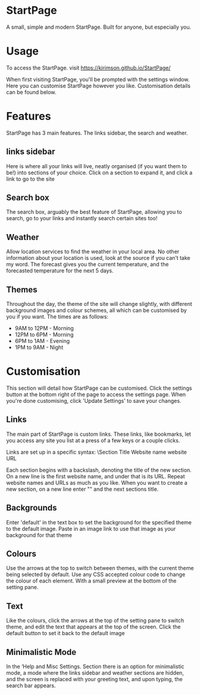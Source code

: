 # StartPage

A small, simple and modern StartPage. Built for anyone, but especially you.

<h1>Usage</h1>

To access the StartPage. visit https://kirimson.github.io/StartPage/

When first visiting StartPage, you'll be prompted with the settings window. Here you can customise StartPage however you like. Customisation details can be found below.

<h1>Features</h1>
StartPage has 3 main features. The links sidebar, the search and weather.
<h2>links sidebar</h2>
Here is where all your links will live, neatly organised (if you want them to be!) into sections of your choice. Click on a section to expand it, and click a link to go to the site
<h2>Search box</h2>
The search box, arguably the best feature of StartPage, allowing you to search, go to your links and instantly search certain sites too!
<h2>Weather</h2>
Allow location services to find the weather in your local area. No other information about your location is used, look at the source if you can’t take my word. The forecast gives you the current temperature, and the forecasted temperature for the next 5 days.
<h2>Themes</h2>
Throughout the day, the theme of the site will change slightly, with different background images and colour schemes, all which can be customised by you if you want. The times are as follows:
<ul>
<li>9AM to 12PM - Morning</li>
<li>12PM to 6PM - Morning</li>
<li>6PM to 1AM - Evening</li>
<li>1PM to 9AM - Night</li>
</ul>

<h1>Customisation</h1>
This section will detail how StartPage can be customised. Click the settings button at the bottom right of the page to access the settings page. When you're done customising, click 'Update Settings' to save your changes.
<h2>Links</h2>
The main part of StartPage is custom links. These links, like bookmarks, let you access any site you list at a press of a few keys or a couple clicks.

Links are set up in a specific syntax:
\Section Title
Website name
website URL

Each section begins with a backslash, denoting the title of the new section. On a new line is the first website name, and under that is its URL. Repeat website names and URLs as much as you like. When you want to create a new section, on a new line enter "\" and the next sections title.

<h2>Backgrounds</h2>
Enter 'default' in the text box to set the background for the specified theme to the default image. Paste in an image link to use that image as your background for that theme

<h2>Colours</h2>
Use the arrows at the top to switch between themes, with the current theme being selected by default. Use any CSS accepted colour code to change the colour of each element. With a small preview at the bottom of the setting pane.
<h2>Text</h2>
Like the colours, click the arrows at the top of the setting pane to switch theme, and edit the text that appears at the top of the screen. Click the default button to set it back to the default image
<h2>Minimalistic Mode</h2>
In the ‘Help and Misc Settings. Section there is an option for minimalistic mode, a mode where the links sidebar and weather sections are hidden, and the screen is replaced with your greeting text, and upon typing, the search bar appears. 
